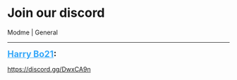 # Join our discord
Modme | General

---
<strong style="font-size: 1.4em;"><span style="text-decoration: underline;text-decoration-color: #34a7f9;"><span style="color:#34a7f9;">Harry Bo21</span></span>:</strong>

<p><a href="https://discord.gg/DwxCA9n">https://discord.gg/DwxCA9n</a></p>
